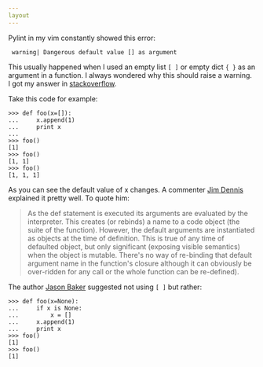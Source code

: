 ```yaml
---
layout
---
```

Pylint in my vim constantly showed this error:

     warning| Dangerous default value [] as argument

This usually happened when I used an empty list `[ ]` or empty dict `{ }` as an argument in a function. I always wondered why this should raise a warning. I got my answer in [stackoverflow](http://stackoverflow.com/questions/101268/hidden-features-of-python#113198).

Take this code for example:
    
    >>> def foo(x=[]):
    ...     x.append(1)
    ...     print x
    ... 
    >>> foo()
    [1]
    >>> foo()
    [1, 1]
    >>> foo()
    [1, 1, 1]

As you can see the default value of x changes. A commenter [Jim Dennis](http://stackoverflow.com/users/149076/jim-dennis) explained it pretty well. To quote him:

> As the def statement is executed its arguments are evaluated by the interpreter. This creates (or rebinds) a name to a code object (the suite of the function). However, the default arguments are instantiated as objects at the time of definition. This is true of any time of defaulted object, but only significant (exposing visible semantics) when the object is mutable. There's no way of re-binding that default argument name in the function's closure although it can obviously be over-ridden for any call or the whole function can be re-defined).

The author [Jason Baker](http://stackoverflow.com/users/2147/jason-baker) suggested not using `[ ]` but rather:

    >>> def foo(x=None):
    ...     if x is None:
    ...         x = []
    ...     x.append(1)
    ...     print x
    >>> foo()
    [1]
    >>> foo()
    [1]

